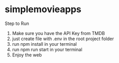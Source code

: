 # simplemovieapps
Step to Run 
1. Make sure you have the API Key from TMDB
2. just create file with .env in the root project folder
3. run npm install in your terminal
4. run npm run start in your terminal
5. Enjoy the web
